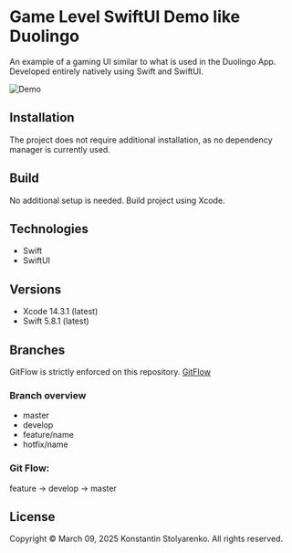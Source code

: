 # Game Level SwiftUI Demo like Duolingo
An example of a gaming UI similar to what is used in the Duolingo App.
Developed entirely natively using Swift and SwiftUI.

![Demo](demo.gif)

## Installation
The project does not require additional installation, as no dependency manager is currently used.

## Build
No additional setup is needed. Build project using Xcode.

## Technologies
* Swift
* SwiftUI

## Versions
* Xcode 14.3.1 (latest)
* Swift 5.8.1 (latest)

## Branches
GitFlow is strictly enforced on this repository. [GitFlow](https://www.atlassian.com/git/tutorials/comparing-workflows/gitflow-workflow)

### Branch overview
* master
* develop
* feature/name
* hotfix/name

### Git Flow:
feature -> develop -> master

## License
Copyright © March 09, 2025 Konstantin Stolyarenko. All rights reserved.
